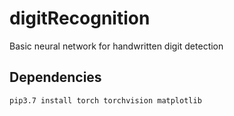 # digitRecognition

Basic neural network for handwritten digit detection

## Dependencies

```bash
pip3.7 install torch torchvision matplotlib
```
